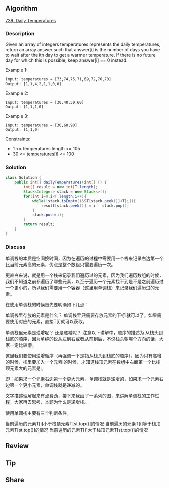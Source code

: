 ## Algorithm

[739. Daily Temperatures](https://leetcode.com/problems/daily-temperatures/)

### Description

Given an array of integers temperatures represents the daily temperatures, return an array answer such that answer[i] is the number of days you have to wait after the ith day to get a warmer temperature. If there is no future day for which this is possible, keep answer[i] == 0 instead.


Example 1:

```
Input: temperatures = [73,74,75,71,69,72,76,73]
Output: [1,1,4,2,1,1,0,0]
```

Example 2:

```
Input: temperatures = [30,40,50,60]
Output: [1,1,1,0]
```

Example 3:

```
Input: temperatures = [30,60,90]
Output: [1,1,0]
```

Constraints:

- 1 <= temperatures.length <= 105
- 30 <= temperatures[i] <= 100

### Solution

```java
class Solution {
    public int[] dailyTemperatures(int[] T) {
        int[] result = new int[T.length];
        Stack<Integer> stack = new Stack<>();
        for(int i=0;i<T.length;i++){
            while(!stack.isEmpty()&&T[stack.peek()]<T[i]){
                result[stack.peek()] = i - stack.pop();
            }
            stack.push(i);
        }
        return result;
    }
}
```

### Discuss

单调栈的本质是空间换时间，因为在遍历的过程中需要用一个栈来记录右边第一个比当前元素高的元素，优点是整个数组只需要遍历一次。

更直白来说，就是用一个栈来记录我们遍历过的元素，因为我们遍历数组的时候，我们不知道之前都遍历了哪些元素，以至于遍历一个元素找不到是不是之前遍历过一个更小的，所以我们需要用一个容器（这里用单调栈）来记录我们遍历过的元素。

在使用单调栈的时候首先要明确如下几点：

单调栈里存放的元素是什么？
单调栈里只需要存放元素的下标i就可以了，如果需要使用对应的元素，直接T[i]就可以获取。

单调栈里元素是递增呢？ 还是递减呢？
注意以下讲解中，顺序的描述为 从栈头到栈底的顺序，因为单纯的说从左到右或者从前到后，不说栈头朝哪个方向的话，大家一定比较懵。

这里我们要使用递增循序（再强调一下是指从栈头到栈底的顺序），因为只有递增的时候，栈里要加入一个元素i的时候，才知道栈顶元素在数组中右面第一个比栈顶元素大的元素是i。

即：如果求一个元素右边第一个更大元素，单调栈就是递增的，如果求一个元素右边第一个更小元素，单调栈就是递减的。

文字描述理解起来有点费劲，接下来我画了一系列的图，来讲解单调栈的工作过程，大家再去思考，本题为什么是递增栈。

使用单调栈主要有三个判断条件。

当前遍历的元素T[i]小于栈顶元素T[st.top()]的情况
当前遍历的元素T[i]等于栈顶元素T[st.top()]的情况
当前遍历的元素T[i]大于栈顶元素T[st.top()]的情况


## Review


## Tip


## Share
